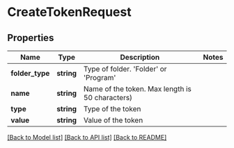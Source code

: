 # CreateTokenRequest

## Properties

Name | Type | Description | Notes
------------ | ------------- | ------------- | -------------
**folder_type** | **string** | Type of folder.  &#39;Folder&#39; or &#39;Program&#39; | 
**name** | **string** | Name of the token. Max length is 50 characters) | 
**type** | **string** | Type of the token | 
**value** | **string** | Value of the token | 

[[Back to Model list]](../README.md#documentation-for-models) [[Back to API list]](../README.md#documentation-for-api-endpoints) [[Back to README]](../README.md)
